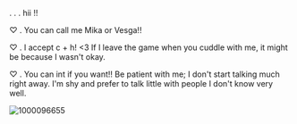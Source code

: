 . . . hii !!

♡ . You can call me Mika or Vesga!!

♡ . I accept c + h! <3 If I leave the game when you cuddle with me, it might be because I wasn't okay.

♡ . You can int if you want!! Be patient with me; I don't start talking much right away. I'm shy and prefer to talk little with people I don't know very well.

![1000096655](https://github.com/user-attachments/assets/3e826429-2652-4643-9a6f-dd7cfe453016)
